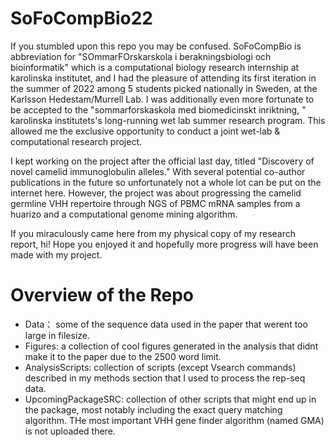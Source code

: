 # SoFoCompBio22
If you stumbled upon this repo you may be confused. SoFoCompBio is abbreviation for "SOmmarFOrskarskola i berakningsbiologi och bioinformatik" which is a computational biology research internship at karolinska institutet, and I had the pleasure of attending its first iteration in the summer of 2022 among 5 students picked nationally in Sweden, at the Karlsson Hedestam/Murrell Lab. I was additionally even more fortunate to be accepted to the "sommarforskaskola med biomedicinskt inriktning, " karolinska institutets's long-running wet lab summer research program. This allowed me the exclusive opportunity to conduct a joint wet-lab & computational research project.

I kept working on the project after the official last day, titled "Discovery of novel camelid immunoglobulin alleles." With several potential co-author publications in the future so unfortunately not a whole lot can be put on the internet here. However, the project was about progressing the camelid germline VHH repertoire through NGS of PBMC mRNA samples from a huarizo and a computational genome mining algorithm.

If you miraculously came here from my physical copy of my research report, hi! Hope you enjoyed it and hopefully more progress will have been made with my project.

# Overview of the Repo

- Data： some of the sequence data used in the paper that werent too large in filesize. 
- Figures: a collection of cool figures generated in the analysis that didnt make it to the paper due to the 2500 word limit.
- AnalysisScripts: collection of scripts (except Vsearch commands) described in my methods section that I used to process the rep-seq data.
- UpcomingPackageSRC: collection of other scripts that might end up in the package, most notably including the exact query matching algorithm. THe most important VHH gene finder algorithm (named GMA) is not uploaded there.

